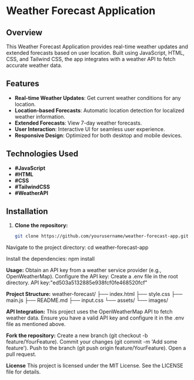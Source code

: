 # Weather Forecast Application

## Overview
This Weather Forecast Application provides real-time weather updates and extended forecasts based on user location. Built using JavaScript, HTML, CSS, and Tailwind CSS, the app integrates with a weather API to fetch accurate weather data.

## Features
- **Real-time Weather Updates**: Get current weather conditions for any location.
- **Location-based Forecasts**: Automatic location detection for localized weather information.
- **Extended Forecasts**: View 7-day weather forecasts.
- **User Interaction**: Interactive UI for seamless user experience.
- **Responsive Design**: Optimized for both desktop and mobile devices.

## Technologies Used
- **#JavaScript**
- **#HTML**
- **#CSS**
- **#TailwindCSS**
- **#WeatherAPI**

## Installation
1. **Clone the repository:**
   ```bash
   git clone https://github.com/yourusername/weather-forecast-app.git


Navigate to the project directory:
cd weather-forecast-app

Install the dependencies:
npm install

**Usage:**
Obtain an API key from a weather service provider (e.g., OpenWeatherMap).
Configure the API key:
Create a .env file in the root directory.
 API key:"ed503a5132885e938fcf0fe468520fcf"

 **Project Structure:**
 weather-forecast/
├── index.html
├── style.css
├── main.js
├── README.md
├── input.css
└── assets/
    └── images/

**API Integration:**
This project uses the OpenWeatherMap API to fetch weather data. Ensure you have a valid API key and configure it in the .env file as mentioned above.

**Fork the repository:**
Create a new branch (git checkout -b feature/YourFeature).
Commit your changes (git commit -m 'Add some feature').
Push to the branch (git push origin feature/YourFeature).
Open a pull request.

**License**
This project is licensed under the MIT License. See the LICENSE file for details.



